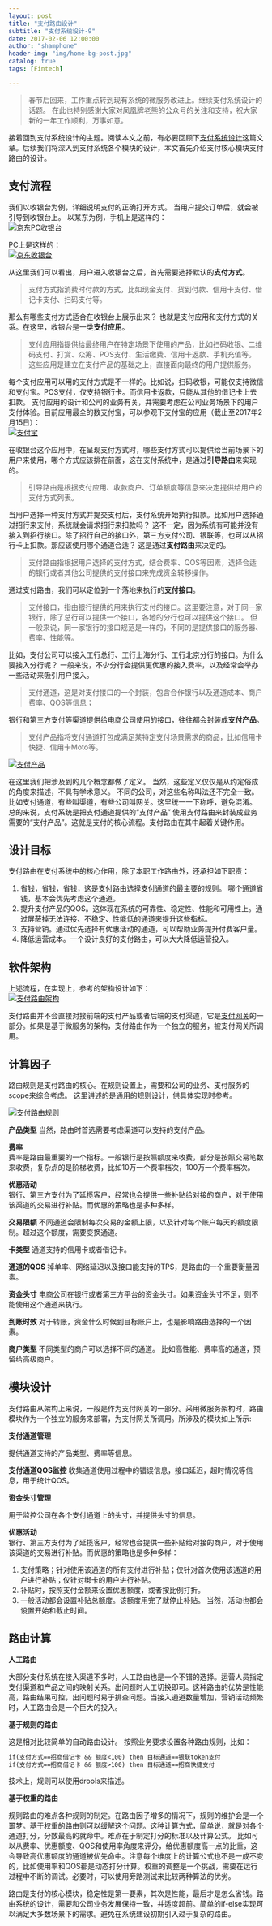 ```yaml
---
layout: post
title: "支付路由设计"
subtitle: "支付系统设计-9"
date: 2017-02-06 12:00:00
author: "shamphone"
header-img: "img/home-bg-post.jpg"
catalog: true
tags: [Fintech]

---
```


>  春节后回来，工作重点转到现有系统的微服务改进上。继续支付系统设计的话题。 在此也特别感谢大家对凤凰牌老熊的公众号的关注和支持，祝大家新的一年工作顺利，万事如意。 

接着回到支付系统设计的主题。阅读本文之前，有必要回顾下[支付系统设计]( http://blog.lixf.cn/essay/2016/08/08/payment-arch/ )这篇文章。后续我们将深入到支付系统各个模块的设计，本文首先介绍支付核心模块支付路由的设计。 

## 支付流程

我们以收银台为例，详细说明支付的正确打开方式。 当用户提交订单后，就会被引导到收银台上。
以某东为例，手机上是这样的：  
[![京东PC收银台](http://blog.lixf.cn/img/in-post/cashier-phone-jd.png)](http://blog.lixf.cn/img/in-post/cashier-phone-jd.png)

PC上是这样的：  
[![京东收银台](http://blog.lixf.cn/img/in-post/cashier-jd.png)](http://blog.lixf.cn/img/in-post/cashier-jd.png)

从这里我们可以看出，用户进入收银台之后，首先需要选择默认的**支付方式**。 

> 支付方式指消费时付款的方式，比如现金支付、货到付款、信用卡支付、借记卡支付、扫码支付等。

那么有哪些支付方式适合在收银台上展示出来？ 也就是支付应用和支付方式的关系。在这里，收银台是一类**支付应用**。 

> 支付应用指提供给最终用户在特定场景下使用的产品，比如扫码收银、二维码支付、打赏、众筹、POS支付、生活缴费、信用卡返款、手机充值等。 这些应用是建立在支付产品的基础之上，直接面向最终的用户提供服务。 

每个支付应用可以用的支付方式是不一样的。比如说，扫码收银，可能仅支持微信和支付宝。POS支付，仅支持银行卡。而信用卡返款，只能从其他的借记卡上去扣款。 支付应用的设计和公司的业务有关，并需要考虑在公司业务场景下的用户支付体验。目前应用最全的数支付宝，可以参观下支付宝的应用（截止至2017年2月15日）：  
[![支付宝](http://blog.lixf.cn/img/in-post/arch-product.png)](http://blog.lixf.cn/img/in-post/arch-product.png)

在收银台这个应用中，在呈现支付方式时，哪些支付方式可以提供给当前场景下的用户来使用，哪个方式应该排在前面，这在支付系统中，是通过**引导路由**来实现的。 

> 引导路由是根据支付应用、收款商户、订单额度等信息来决定提供给用户的支付方式列表。 

当用户选择一种支付方式并提交支付后，支付系统开始执行扣款。比如用户选择通过招行来支付，系统就会请求招行来扣款吗？ 这不一定，因为系统有可能并没有接入到招行接口。除了招行自己的接口外，第三方支付公司、银联等，也可以从招行卡上扣款。那应该使用哪个通道合适？ 这是通过**支付路由**来决定的。 

> 支付路由指根据用户选择的支付方式，结合费率、QOS等因素，选择合适的银行或者其他公司提供的支付接口来完成资金转移操作。 

通过支付路由，我们可以定位到一个落地来执行的**支付接口**。 

> 支付接口，指由银行提供的用来执行支付的接口。这里要注意，对于同一家银行，除了总行可以提供一个接口，各地的分行也可以提供这个接口。 但一般来说，同一家银行的接口规范是一样的，不同的是提供接口的服务器、费率、性能等。

比如，支付公司可以接入工行总行、工行上海分行、工行北京分行的接口。为什么要接入分行呢？ 一般来说，不少分行会提供更优惠的接入费率，以及经常会举办一些活动来吸引用户接入。 

> 支付通道，这是对支付接口的一个封装，包含合作银行以及通道成本、商户费率、QOS等信息； 

银行和第三方支付等渠道提供给电商公司使用的接口，往往都会封装成**支付产品**。 

> 支付产品指将支付通道打包成满足某特定支付场景需求的商品，比如信用卡快捷、信用卡Moto等。 

[![支付产品](http://blog.lixf.cn/img/in-post/arch-pay-product.jpg)](http://blog.lixf.cn/img/in-post/arch-pay-product.jpg)

在这里我们把涉及到的几个概念都做了定义。 当然，这些定义仅仅是从约定俗成的角度来描述，不具有学术意义。 不同的公司，对这些名称叫法还不完全一致。 比如支付通道，有些叫渠道，有些公司叫网关。这里统一一下称呼，避免混淆。 总的来说，支付系统是把支付通道提供的“支付产品” 使用支付路由来封装成业务需要的“支付产品”。这就是支付的核心流程。支付路由在其中起着关键作用。

## 设计目标

支付路由在支付系统中的核心作用，除了本职工作路由外，还承担如下职责：

1. 省钱，省钱，省钱，这是支付路由选择支付通道的最主要的规则。 哪个通道省钱，基本会优先考虑这个通道。   
2. 提升支付产品的QOS。这体现在系统的可靠性、稳定性、性能和可用性上。通过屏蔽掉无法连接、不稳定、性能低的通道来提升这些指标。  
3. 支持营销。通过优先选择有优惠活动的通道，可以帮助业务提升付费客户量。   
4. 降低运营成本。一个设计良好的支付路由，可以大大降低运营投入。 

## 软件架构

上述流程，在实现上，参考的架构设计如下：  
[![支付路由架构](http://blog.lixf.cn/img/in-post/route-arch.jpg)](http://blog.lixf.cn/img/in-post/route-arch.jpg)

支付路由并不会直接对接前端的支付产品或者后端的支付渠道，它是[支付网关](http://blog.lixf.cn/essay/2016/11/02/account-7-gateway/)的一部分。如果是基于微服务的架构，支付路由作为一个独立的服务，被支付网关所调用。 

## 计算因子

路由规则是支付路由的核心。在规则设置上，需要和公司的业务、支付服务的scope来综合考虑。 这里讲述的是通用的规则设计，供具体实现时参考。 

[![支付路由规则](http://blog.lixf.cn/img/in-post/route-rules.jpg)](http://blog.lixf.cn/img/in-post/route-rules.jpg)

**产品类型**
当然，路由时首选需要考虑渠道可以支持的支付产品。

**费率**  
费率是路由最重要的一个指标。一般银行是按照额度来收费，部分是按照交易笔数来收费，复杂点的是阶梯收费，比如10万一个费率档次，100万一个费率档次。 

**优惠活动**  
银行、第三方支付为了延揽客户，经常也会提供一些补贴给对接的商户，对于使用该渠道的交易进行补贴。而优惠的策略也是多种多样。

**交易限额**
不同通道会限制每次交易的金额上限，以及针对每个账户每天的额度限制。超过这个额度，需要变换通道。 

**卡类型**
通道支持的信用卡或者借记卡。

**通道的QOS**
掉单率、网络延迟以及接口能支持的TPS，是路由的一个重要衡量因素。

**资金头寸**
电商公司在银行或者第三方平台的资金头寸。如果资金头寸不足，则不能使用这个通道来执行。 

**到账时效**
对于转账，资金什么时候到目标账户上，也是影响路由选择的一个因素。 

**商户类型**
不同类型的商户可以选择不同的通道。 比如高性能、费率高的通道，预留给高级商户。

## 模块设计

支付路由从架构上来说，一般是作为支付网关的一部分。采用微服务架构时，路由模块作为一个独立的服务来部署，为支付网关所调用。所涉及的模块如上所示:

**支付通道管理**  

提供通道支持的产品类型、费率等信息。

**支付通道QOS监控**
收集通道使用过程中的错误信息，接口延迟，超时情况等信息，用于统计QOS。

**资金头寸管理**

用于监控公司在各个支付通道上的头寸，并提供头寸的信息。 

**优惠活动**  
银行、第三方支付为了延揽客户，经常也会提供一些补贴给对接的商户，对于使用该渠道的交易进行补贴。而优惠的策略也是多种多样：
1. 支付策略；针对使用该通道的所有支付进行补贴；仅针对首次使用该通道的用户进行补贴；仅针对绑卡的用户进行补贴。 
2. 补贴时，按照支付金额来设置优惠额度，或者按比例打折。
3. 一般活动都会设置补贴总额度。该额度用完了就停止补贴。 
当然，活动也都会设置开始和截止时间。 

## 路由计算

**人工路由**  

大部分支付系统在接入渠道不多时，人工路由也是一个不错的选择。运营人员指定支付渠道和产品之间的映射关系。出问题时人工切换即可。这种路由的优势是性能高，路由结果可控，出问题时易于排查问题。当接入通道数量增加，营销活动频繁时，人工路由会是一个巨大的投入。

**基于规则的路由**  

这是相对比较简单的自动路由设计。 按照业务要求设置各种路由规则，比如：

```hbs
if(支付方式==招商借记卡 && 额度<100) then 目标通道==银联token支付
if(支付方式==招商借记卡 && 额度>100) then 目标通道==招商快捷支付
```
技术上，规则可以使用drools来描述。

**基于权重的路由**  

规则路由的难点各种规则的制定。在路由因子增多的情况下，规则的维护会是一个噩梦。基于权重的路由则可以缓解这个问题。这种计算方式，简单说，就是对各个通道打分，分数最高的就命中。难点在于制定打分的标准以及计算公式。
比如可以从费率、优惠额度、QOS和使用率角度来评分，给优惠额度高一点的比重，这会导致高优惠额度的通道被优先命中。注意每个维度上的计算公式也不是一成不变的，比如使用率和QOS都是动态打分计算。权重的调整是一个挑战，需要在运行过程中不断的调试。必要时，可以使用旁路测试来比较两种算法的优劣。

路由是支付的核心模块，稳定性是第一要素，其次是性能，最后才是怎么省钱。路由系统的设计，需要和公司业务发展保持一致，并适度超前。简单的if-else实现可以满足大多数场景下的需求。避免在系统建设初期引入过于复杂的路由。

